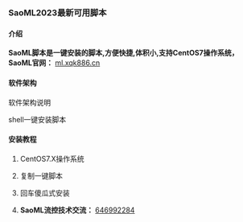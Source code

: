# 

### SaoML2023最新可用脚本


#### 介绍
 **SaoML脚本是一键安装的脚本,方便快捷,体积小,支持CentOS7操作系统，SaoML官网：** [ml.xqk886.cn
](http://ml.xqk886.cn)

#### 软件架构

软件架构说明

shell一键安装脚本

#### 安装教程

1.  CentOS7.X操作系统
2.  复制一键脚本
3.  回车傻瓜式安装

1.   **SaoML流控技术交流：** [646992284](http://qm.qq.com/cgi-bin/qm/qr?_wv=1027&k=lqPDC9pCbR_Jl-X6tP3V1rsMWkXVNWXp&authKey=IKg8MNLrOVDSF%2BeeBBn7ulZI33Sfp1LhKeLjmIjeh%2BNwubzqusR6iQY%2BY6cuuuix&noverify=0&group_code=646992284)